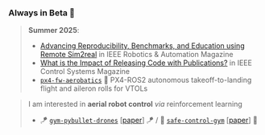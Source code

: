 ### Always in Beta 🧪

> **Summer 2025**:
> - [Advancing Reproducibility, Benchmarks, and Education using Remote Sim2real](https://arxiv.org/abs/tba) in IEEE Robotics & Automation Magazine
> - [What is the Impact of Releasing Code with Publications?](https://arxiv.org/abs/2308.10008v1) in IEEE Control Systems Magazine
> - [`px4-fw-aerobatics`](https://github.com/JacopoPan/px4-fw-aerobatics) 🤹 PX4-ROS2 autonomous takeoff-to-landing flight and aileron rolls for VTOLs

> I am interested in __aerial robot control__ _via_ reinforcement learning
> - 🪁 [`gym-pybullet-drones`](https://github.com/utiasDSL/gym-pybullet-drones) [[paper](https://arxiv.org/abs/2103.02142)] 🪁 / 🦺 [`safe-control-gym`](https://github.com/utiasDSL/safe-control-gym) [[paper](https://arxiv.org/abs/2109.06325)] 🦺

<!--

> I occasionally write simple/demystifying __tutorials__ about robotics and computer science
> - 🧑‍💻 [`leetcode-top100-liked-questions`](https://github.com/JacopoPan/leetcode-top100-liked-questions) 🧑‍💻 / 📚 [`a-minimalist-guide`](https://github.com/JacopoPan/a-minimalist-guide) 📚

**JacopoPan/JacopoPan** is a ✨ _special_ ✨ repository because its `README.md` (this file) appears on your GitHub profile.
> **Spring 2023**: read our ["Safe Learning in Robotics" review](https://arxiv.org/abs/2108.06266) and/or re-watch our [IROS 2022 sim2real competition](https://www.youtube.com/watch?v=-il6B1XeJkI)
> - (software) support for [SB3 2.0](https://github.com/utiasDSL/gym-pybullet-drones/blob/main/gym_pybullet_drones/examples/learn.py), [Betaflight SITL](https://github.com/utiasDSL/gym-pybullet-drones/blob/main/gym_pybullet_drones/examples/beta.py), [`pycffirmware`](https://github.com/utiasDSL/gym-pybullet-drones/blob/main/gym_pybullet_drones/examples/cf.py) in [`utiasDSL/gym-pybullet-drones`](https://github.com/utiasDSL/gym-pybullet-drones)
-->

